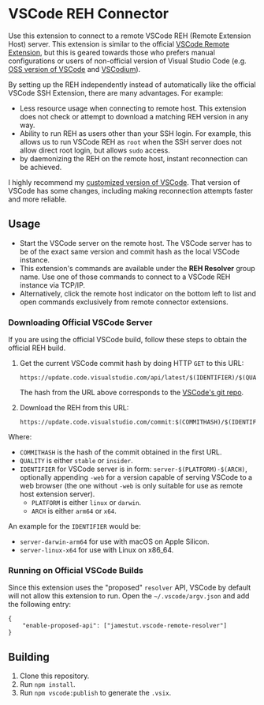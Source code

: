 # VSCode REH Connector

Use this extension to connect to a remote VSCode REH (Remote Extension Host) server. This extension is similar to the official [VSCode Remote Extension](https://github.com/microsoft/vscode-remote-release), but this is geared towards those who prefers manual configurations or users of non-official version of Visual Studio Code (e.g. [OSS version of VSCode](https://github.com/microsoft/vscode) and [VSCodium](https://vscodium.com/)).

By setting up the REH independently instead of automatically like the official VSCode SSH Extension, there are many advantages. For example:

- Less resource usage when connecting to remote host. This extension does not check or attempt to download a matching REH version in any way.
- Ability to run REH as users other than your SSH login. For example, this allows us to run VSCode REH as `root` when the SSH server does not allow direct root login, but allows `sudo` access.
- by daemonizing the REH on the remote host, instant reconnection can be achieved.

I highly recommend my [customized version of VSCode](https://github.com/jamestut/vscode). That version of VSCode has some changes, including making reconnection attempts faster and more reliable.

## Usage

- Start the VSCode server on the remote host. The VSCode server has to be of the exact same version and commit hash as the local VSCode instance.
- This extension's commands are available under the **REH Resolver** group name. Use one of those commands to connect to a VSCode REH instance via TCP/IP.
- Alternatively, click the remote host indicator on the bottom left to list and open commands exclusively from remote connector extensions.

### Downloading Official VSCode Server

If you are using the official VSCode build, follow these steps to obtain the official REH build.

1. Get the current VSCode commit hash by doing HTTP `GET` to this URL:

    ```
    https://update.code.visualstudio.com/api/latest/$(IDENTIFIER)/$(QUALITY)
    ```

    The hash from the URL above corresponds to the [VSCode's git repo](https://github.com/microsoft/vscode).

2. Download the REH from this URL:

    ```
    https://update.code.visualstudio.com/commit:$(COMMITHASH)/$(IDENTIFIER)/$(QUALITY)
    ```

Where:

- `COMMITHASH` is the hash of the commit obtained in the first URL.
- `QUALITY` is either `stable` or `insider`.
- `IDENTIFIER` for VSCode server is in form: `server-$(PLATFORM)-$(ARCH)`, optionally appending `-web` for a version capable of serving VSCode to a web browser (the one without `-web` is only suitable for use as remote host extension server).
  - `PLATFORM` is either `linux` or `darwin`.
  - `ARCH` is either `arm64` or `x64`.

An example for the `IDENTIFIER` would be:

- `server-darwin-arm64` for use with macOS on Apple Silicon.
- `server-linux-x64` for use with Linux on x86_64.

### Running on Official VSCode Builds

Since this extension uses the "proposed" `resolver` API, VSCode by default will not allow this extension to run. Open the `~/.vscode/argv.json` and add the following entry:

```
{
    "enable-proposed-api": ["jamestut.vscode-remote-resolver"]
}
```

## Building

1. Clone this repository.
2. Run `npm install`.
3. Run `npm vscode:publish` to generate the `.vsix`.
